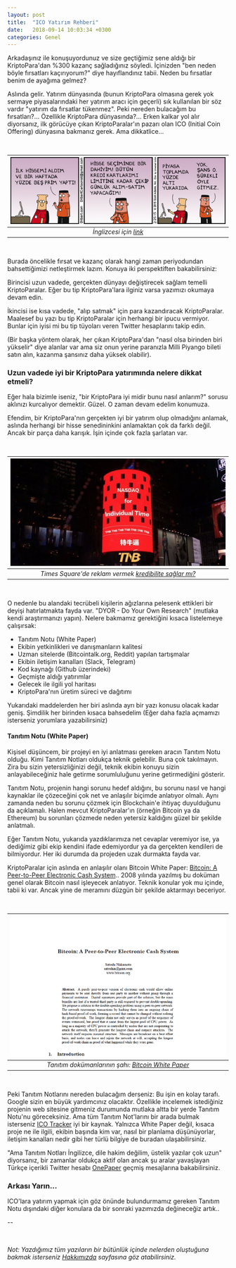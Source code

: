 ```yaml
---
layout: post
title:  "ICO Yatırım Rehberi"
date:   2018-09-14 10:03:34 +0300
categories: Genel
---
```



Arkadaşınız ile konuşuyordunuz ve size geçtiğimiz sene aldığı bir KriptoPara'dan %300 kazanç sağladığınız söyledi. İçinizden "ben neden böyle fırsatları kaçırıyorum?" diye hayıflandınız tabii. Neden bu fırsatlar benim de ayağıma gelmez? 

Aslında gelir. Yatırım dünyasında (bunun KriptoPara olmasına gerek yok sermaye piyasalarındaki her yatırım aracı için geçerli) sık kullanılan bir söz vardır "yatırım da fırsatlar tükenmez". Peki nereden bulacağım bu fırsatları?... Özellikle KriptoPara dünyasında?... Erken kalkar yol alır diyorsanız, ilk görücüye çıkan KriptoParalar'ın pazarı olan ICO (Initial Coin Offering) dünyasına bakmanız gerek. Ama dikkatlice...  



&nbsp;

| ![dilbert-stock-market-640.png](/assets/dilbert-stock-market-640.png) | 
|:--:| 
| *İnglizcesi için [link](http://www.technologyinvestor.com/?p=29968)* |

&nbsp;


Burada öncelikle fırsat ve kazanç olarak hangi zaman periyodundan bahsettiğimizi netleştirmek lazım. Konuya iki perspektiften bakabilirsiniz: 

Birincisi uzun vadede, gerçekten dünyayı değiştirecek sağlam temelli KriptoParalar. Eğer bu tip KriptoPara'lara ilginiz varsa yazımızı okumaya devam edin. 

İkincisi ise kısa vadede, "alıp satmak" için para kazandıracak KriptoParalar. Maalesef bu yazı bu tip KriptoParalar için herhangi bir ipucu vermiyor. Bunlar için iyisi mi bu tip tüyoları veren Twitter hesaplarını takip edin. 

(Bir başka yöntem olarak, her çıkan KriptoPara'dan "nasıl olsa birinden biri yükselir" diye alanlar var ama siz onun yerine paranızla Milli Piyango bileti satın alın, kazanma şansınız daha yüksek olabilir).

### Uzun vadede iyi bir KriptoPara yatırımında nelere dikkat etmeli?

Eğer hala bizimle iseniz, "bir KriptoPara iyi midir bunu nasıl anlarım?" sorusu aklınızı kurcalıyor demektir. Güzel. O zaman devam edelim konumuza. 

Efendim, bir KriptoPara'nın gerçekten iyi bir yatırım olup olmadığını anlamak, aslında herhangi bir hisse senedininkini anlamaktan çok da farklı değil. Ancak bir parça daha karışık. İşin içinde çok fazla şarlatan var. 


&nbsp;

| ![thb-ad-600.jpg](/assets/thb-ad-600.jpg) | 
|:--:| 
| *Times Square'de reklam vermek [kredibilite sağlar mı?](https://twitter.com/Melt_Dem/status/1026285256800907266)* |

&nbsp;


O nedenle bu alandaki tecrübeli kişilerin ağızlarına pelesenk ettikleri bir deyişi hatırlatmakta fayda var. "DYOR - Do Your Own Research" (mutlaka kendi araştırmanızı yapın). Nelere bakmamız gerektiğini kısaca listelemeye çalışırsak: 

* Tanıtım Notu (White Paper)
* Ekibin yetkinlikleri ve danışmanların kalitesi
* Uzman sitelerde (Bitcointalk.org, Reddit) yapılan tartışmalar
* Ekibin iletişim kanalları (Slack, Telegram)  
* Kod kaynağı (Github üzerindeki)
* Geçmişte aldığı yatırımlar
* Gelecek ile ilgili yol haritası
* KriptoPara'nın üretim süreci ve dağıtımı

Yukarıdaki maddelerden her biri aslında ayrı bir yazı konusu olacak kadar geniş. Şimdilik her birinden kısaca bahsedelim (Eğer daha fazla açmamızı isterseniz yorumlara yazabilirsiniz)

#### Tanıtım Notu (White Paper)

Kişisel düşüncem, bir projeyi en iyi anlatması gereken aracın Tanıtım Notu olduğu. Kimi Tanıtım Notları oldukça teknik gelebilir. Buna çok takılmayın. Zira bu sizin yetersizliğinizi değil, teknik ekibin konuyu sizin anlayabileceğiniz hale getirme sorumluluğunu yerine getirmediğini gösterir. 

Tanıtım Notu, projenin hangi sorunu hedef aldığını, bu sorunu nasıl ve hangi kaynaklar ile çözeceğini çok net ve anlaşılır biçimde anlatıyor olmalı. Aynı zamanda neden bu sorunu çözmek için Blockchain'e ihtiyaç duyulduğunu da açıklamalı. Halen mevcut KriptoParalar'ın (örneğin Bitcoin ya da Ethereum) bu sorunları çözmede neden yetersiz kaldığını güzel bir şekilde anlatmalı. 

Eğer Tanıtım Notu, yukarıda yazdıklarımıza net cevaplar veremiyor ise, ya dediğimiz gibi ekip kendini ifade edemiyordur ya da gerçekten kendileri de bilmiyordur. Her iki durumda da projeden uzak durmakta fayda var. 

KriptoParalar için aslında en anlaşılır olanı Bitcoin White Paper: [Bitcoin: A Peer-to-Peer Electronic Cash System](https://nakamotoinstitute.org/bitcoin/).. 2008 yılında yazılmış bu doküman genel olarak Bitcoin nasıl işleyecek anlatıyor. Teknik konular yok mu içinde, tabii ki var. Ancak yine de meramını düzgün bir şekilde aktarmayı beceriyor. 

&nbsp;

| ![bitcoin-white-paper-v2-640.png](/assets/bitcoin-white-paper-v2-640.png) | 
|:--:| 
| *Tanıtım dokümanlarının şahı: [Bitcoin White Paper](https://bitcoin.org/bitcoin.pdf)* | 

&nbsp;

Peki Tanıtım Notlarını nereden bulacağım derseniz: Bu işin en kolay tarafı. Google sizin en büyük yardımcınız olacaktır. Özellikle incelemek istediğiniz projenin web sitesine gitmeniz durumunda mutlaka altta bir yerde Tanıtım Notu'nu göreceksiniz. Ama tüm Tanıtım Not'larını bir arada bulmak isterseniz [ICO Tracker](https://icotracker.net/) iyi bir kaynak. Yalnızca White Paper değil, kısaca proje ne ile ilgili, ekibin başında kim var, nasıl bir planlama düşünüyorlar, iletişim kanalları nedir gibi her türlü bilgiye de buradan ulaşabilirsiniz. 

"Ama Tanıtım Notları İngilizce, dile hakim değilim, üstelik yazılar çok uzun" diyorsanız, bir zamanlar oldukça aktif olan ancak şu aralar yavaşlayan Türkçe içerikli Twitter hesabı [OnePaper](https://twitter.com/OnepaperTeam) geçmiş mesajlarına bakabilirsiniz. 


### Arkası Yarın... 

ICO'lara yatırım yapmak için göz önünde bulundurmamız gereken Tanıtım Notu dışındaki diğer konulara da bir sonraki yazımızda değineceğiz artık.. 

--


&nbsp;

*Not: Yazdığımız tüm yazıların bir bütünlük içinde nelerden oluştuğuna bakmak isterseniz [Hakkımızda](/about/) sayfasına göz atabilirsiniz.*

